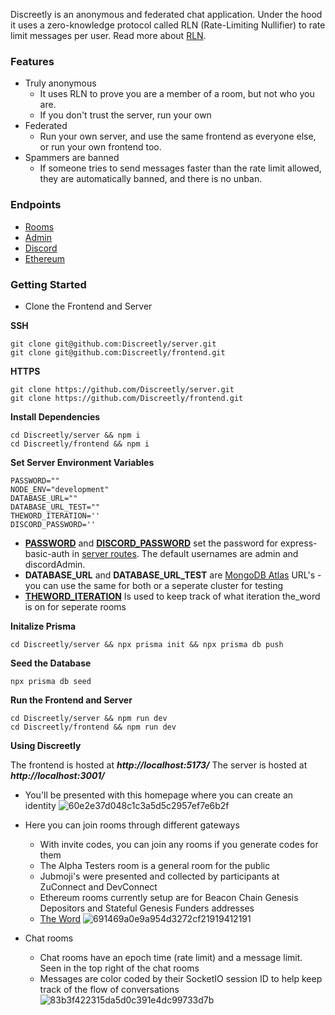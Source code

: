 Discreetly is an anonymous and federated chat application. Under the hood it uses a zero-knowledge protocol called RLN (Rate-Limiting Nullifier) to rate limit messages per user.
Read more about [RLN](https://rate-limiting-nullifier.github.io/rln-docs/).

### Features 

* Truly anonymous
  * It uses RLN to prove you are a member of a room, but not who you are.
  * If you don't trust the server, run your own
* Federated
  * Run your own server, and use the same frontend as everyone else, or run your own frontend too.
* Spammers are banned
  * If someone tries to send messages faster than the rate limit allowed, they are automatically banned, and there is no unban.

### Endpoints

* [Rooms](https://hackmd.io/DenXCGGsT9iQznaPVSom4Q)
* [Admin](https://hackmd.io/T3HWQiL0RdewpmZH2gFyrQ)
* [Discord](https://hackmd.io/XFrd-_0iQ5W-TSV4urOwNw)
* [Ethereum](https://hackmd.io/G4KnDdTqTGmsYWr8SVNxeA)

### Getting Started

* Clone the Frontend and Server

**SSH**
```
git clone git@github.com:Discreetly/server.git
git clone git@github.com:Discreetly/frontend.git
```
**HTTPS**
```
git clone https://github.com/Discreetly/server.git
git clone https://github.com/Discreetly/frontend.git
```

**Install Dependencies**

```
cd Discreetly/server && npm i
cd Discreetly/frontend && npm i
```

**Set Server Environment Variables**
```
PASSWORD=""
NODE_ENV="development"
DATABASE_URL=""
DATABASE_URL_TEST=""
THEWORD_ITERATION=''
DISCORD_PASSWORD=''
```

* **[PASSWORD](https://github.com/Discreetly/server/blob/a20d26218585a52496eb61ab78d2965235424158/src/endpoints/rooms/rooms.ts#L31C1-L32C1)** and **[DISCORD_PASSWORD](https://github.com/Discreetly/server/blob/a20d26218585a52496eb61ab78d2965235424158/src/endpoints/gateways/discord.ts#L17C1-L21C4)** set the password for express-basic-auth in [server routes](https://github.com/Discreetly/server/tree/main/src/endpoints). The default usernames are admin and discordAdmin. 
* **DATABASE_URL** and **DATABASE_URL_TEST** are [MongoDB Atlas](https://www.mongodb.com/) URL's - you can use the same for both or a seperate cluster for testing
* **[THEWORD_ITERATION](https://github.com/Mach-34/the-word/)** Is used to keep track of what iteration the_word is on for seperate rooms

**Initalize Prisma**

```
cd Discreetly/server && npx prisma init && npx prisma db push
```

**Seed the Database**
```
npx prisma db seed
```

**Run the Frontend and Server**
```
cd Discreetly/server && npm run dev
cd Discreetly/frontend && npm run dev
```

**Using Discreetly**

The frontend is hosted at ***http://localhost:5173/***
The server is hosted at ***http://localhost:3001/***

* You'll be presented with this homepage where you can create an identity
![60e2e37d048c1c3a5d5c2957ef7e6b2f](https://i.imgur.com/GftrVqQ.png)

* Here you can join rooms through different gateways
  * With invite codes, you can join any rooms if you generate codes for them 
  * The Alpha Testers room is a general room for the public
  * Jubmoji's were presented and collected by participants at ZuConnect and DevConnect
  * Ethereum rooms currently setup are for Beacon Chain Genesis Depositors and Stateful Genesis Funders addresses
  * [The Word](https://github.com/Mach-34/the-word/)
![691469a0e9a954d3272cf21919412191](https://i.imgur.com/pcod8Zi.png)

* Chat rooms
    * Chat rooms have an epoch time (rate limit) and a message limit. Seen in the top right of the chat rooms
    * Messages are color coded by their SocketIO session ID to help keep track of the flow of conversations
 ![83b3f422315da5d0c391e4dc99733d7b](https://i.imgur.com/v0OMumd.png)




